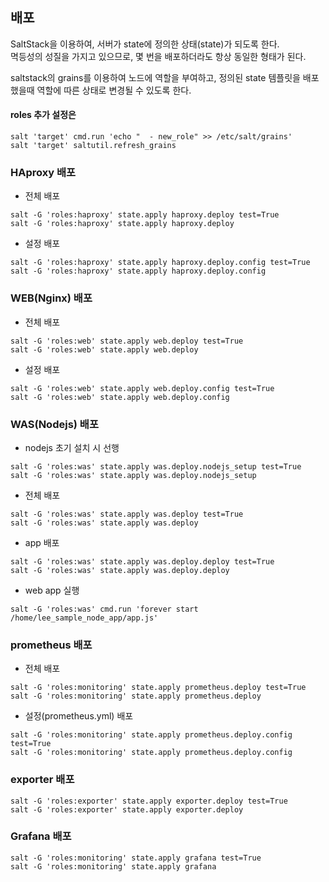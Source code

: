 ## 배포
SaltStack을 이용하여, 서버가 state에 정의한 상태(state)가 되도록 한다.<br>
멱등성의 성질을 가지고 있으므로, 몇 번을 배포하더라도 항상 동일한 형태가 된다.

saltstack의 grains를 이용하여 노드에 역할을 부여하고, 
정의된 state 템플릿을 배포했을때 역할에 따른 상태로 변경될 수 있도록 한다.

#### roles 추가 설정은
```
salt 'target' cmd.run 'echo "  - new_role" >> /etc/salt/grains'
salt 'target' saltutil.refresh_grains
```

### HAproxy 배포
- 전체 배포
```
salt -G 'roles:haproxy' state.apply haproxy.deploy test=True
salt -G 'roles:haproxy' state.apply haproxy.deploy 
```

- 설정 배포
```
salt -G 'roles:haproxy' state.apply haproxy.deploy.config test=True
salt -G 'roles:haproxy' state.apply haproxy.deploy.config
```

### WEB(Nginx) 배포
- 전체 배포
```
salt -G 'roles:web' state.apply web.deploy test=True
salt -G 'roles:web' state.apply web.deploy 
```

- 설정 배포
```
salt -G 'roles:web' state.apply web.deploy.config test=True
salt -G 'roles:web' state.apply web.deploy.config
```

### WAS(Nodejs) 배포

- nodejs 초기 설치 시 선행
```
salt -G 'roles:was' state.apply was.deploy.nodejs_setup test=True
salt -G 'roles:was' state.apply was.deploy.nodejs_setup 
```
- 전체 배포
```
salt -G 'roles:was' state.apply was.deploy test=True
salt -G 'roles:was' state.apply was.deploy 
```
- app 배포
```
salt -G 'roles:was' state.apply was.deploy.deploy test=True
salt -G 'roles:was' state.apply was.deploy.deploy
```
- web app 실행
```
salt -G 'roles:was' cmd.run 'forever start /home/lee_sample_node_app/app.js'
```

### prometheus 배포
- 전체 배포
```
salt -G 'roles:monitoring' state.apply prometheus.deploy test=True
salt -G 'roles:monitoring' state.apply prometheus.deploy
```

- 설정(prometheus.yml) 배포
```
salt -G 'roles:monitoring' state.apply prometheus.deploy.config test=True
salt -G 'roles:monitoring' state.apply prometheus.deploy.config
```

### exporter 배포
```
salt -G 'roles:exporter' state.apply exporter.deploy test=True
salt -G 'roles:exporter' state.apply exporter.deploy
```

### Grafana 배포
```
salt -G 'roles:monitoring' state.apply grafana test=True
salt -G 'roles:monitoring' state.apply grafana
```
